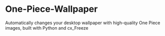 # One-Piece-Wallpaper
Automatically changes your desktop wallpaper with high-quality One Piece images, built with Python and cx_Freeze

